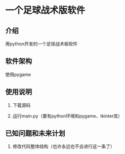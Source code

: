 # 一个足球战术版软件

## 介绍
用python开发的一个足球战术板软件

## 软件架构
使用pygame

## 使用说明

1.  下载源码

2. 运行main.py（要有python环境和pygame、tkinter库）

## 已知问题和未来计划

1. 修改代码整体结构（也许永远也不会进行这一条了）
